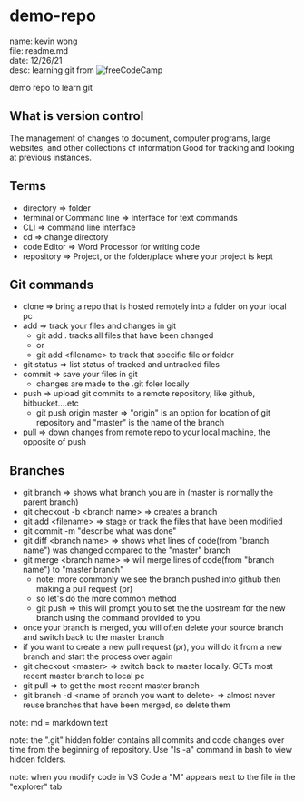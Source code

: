 # demo-repo
name: kevin wong\
file: readme.md\
date: 12/26/21\
desc: learning git from ![freeCodeCamp](https://www.youtube.com/watch?v=RGOj5yH7evk&t=192s)

demo repo to learn git

## What is version control
The management of changes to document, computer programs, large websites, and other collections of information
Good for tracking and looking at previous instances.




## Terms
* directory => folder
* terminal or Command line => Interface for text commands
* CLI => command line interface
* cd => change directory
* code Editor => Word Processor for writing code
* repository => Project, or the folder/place where your project is kept

## Git commands
* clone => bring a repo that is hosted remotely into a folder on your local pc
* add => track your files and changes in git
   * git add . tracks all files that have been changed
   * or
   * git add \<filename\> to track that specific file or folder
* git status => list status of tracked and untracked files
* commit => save your files in git
   * changes are made to the .git foler locally
* push => upload git commits to a remote repository, like github, bitbucket....etc
   * git push origin master => "origin" is an option for location of git repository and "master" is the name of the branch
* pull => down changes from remote repo to your local machine, the opposite of push

## Branches
* git branch => shows what branch you are in (master is normally the parent branch)
* git checkout -b \<branch name\> => creates a branch
* git add \<filename\> => stage or track the files that have been modified
* git commit -m "describe what was done"
* git diff \<branch name\> => shows what lines of code(from "branch name") was changed compared to the "master" branch
* git merge \<branch name\> => will merge lines of code(from "branch name") to "master branch"
   * note: more commonly we see the branch pushed into github then making a pull request (pr)
   * so let's do the more common method
   * git push => this will prompt you to set the the upstream for the new branch using the command provided to you.
* once your branch is merged, you will often delete your source branch and switch back to the master branch
* if you want to create a new pull request (pr), you will do it from a new branch and start the process over again
* git checkout \<master\> => switch back to master locally. GETs most recent master branch to local pc
* git pull => to get the most recent master branch
* git branch -d \<name of branch you want to delete\> => almost never reuse branches that have been merged, so delete them
  



note: md = markdown text

note: the ".git" hidden folder contains all commits and code changes over time from the beginning of repository. Use "ls -a" command in bash to view hidden folders.

note: when you modify code in VS Code a "M" appears next to the file in the "explorer" tab


